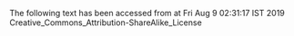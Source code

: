 The following text has been accessed from at Fri Aug 9 02:31:17 IST 2019
Creative_Commons_Attribution-ShareAlike_License
